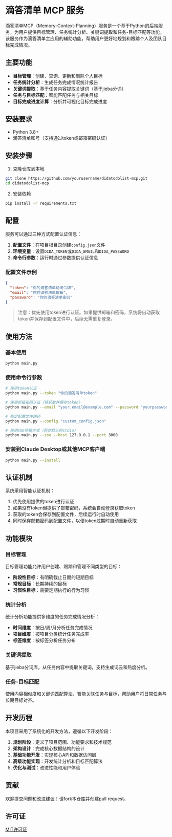 # 滴答清单 MCP 服务

滴答清单MCP（Memory-Context-Planning）服务是一个基于Python的后端服务，为用户提供目标管理、任务统计分析、关键词提取和任务-目标匹配等功能。该服务作为滴答清单主应用的辅助功能，帮助用户更好地规划和跟踪个人及团队目标完成情况。

## 主要功能

- **目标管理**：创建、查询、更新和删除个人目标
- **任务统计分析**：生成任务完成情况统计报告
- **关键词提取**：基于任务内容提取关键词（基于jieba分词）
- **任务与目标匹配**：智能匹配任务与相关目标
- **目标完成进度计算**：分析并可视化目标完成进度

## 安装要求

- Python 3.8+
- 滴答清单账号（支持通过token或邮箱密码认证）

## 安装步骤

1. 克隆仓库到本地

```bash
git clone https://github.com/yourusername/didatodolist-mcp.git
cd didatodolist-mcp
```

2. 安装依赖

```bash
pip install -r requirements.txt
```

## 配置

服务可以通过三种方式配置认证信息：

1. **配置文件**：在项目根目录创建`config.json`文件
2. **环境变量**：设置`DIDA_TOKEN`或`DIDA_EMAIL`和`DIDA_PASSWORD`
3. **命令行参数**：运行时通过参数提供认证信息

### 配置文件示例

```json
{
  "token": "你的滴答清单访问令牌",
  "email": "你的滴答清单邮箱",
  "password": "你的滴答清单密码"
}
```

> 注意：优先使用token进行认证。如果提供邮箱和密码，系统将自动获取token并保存到配置文件中，后续无需重复登录。

## 使用方法

### 基本使用

```bash
python main.py
```

### 使用命令行参数

```bash
# 使用token认证
python main.py --token "你的滴答清单token"

# 使用邮箱密码认证（将获取并保存token）
python main.py --email "your.email@example.com" --password "yourpassword"

# 指定配置文件路径
python main.py --config "custom_config.json"

# 使用SSE传输方式（而非默认的stdio）
python main.py --sse --host 127.0.0.1 --port 3000
```

### 安装到Claude Desktop或其他MCP客户端

```bash
python main.py --install
```

## 认证机制

系统采用智能认证机制：

1. 优先使用提供的token进行认证
2. 如果没有token但提供了邮箱密码，系统会自动登录获取token
3. 获取的token会保存到配置文件，后续运行时自动使用
4. 同时保存邮箱密码到配置文件，以便token过期时自动重新获取

## 功能模块

### 目标管理

目标管理功能允许用户创建、跟踪和管理不同类型的目标：

- **阶段性目标**：有明确截止日期的短期目标
- **常规目标**：长期持续的目标
- **习惯性目标**：需要定期执行的行为习惯

### 统计分析

统计分析功能提供多维度的任务完成情况分析：

- **时间维度**：按日/周/月分析任务完成情况
- **项目维度**：按项目分类统计任务完成率
- **标签维度**：按标签分析任务分布

### 关键词提取

基于jieba分词库，从任务内容中提取关键词，支持生成词云和热度分析。

### 任务-目标匹配

使用内容相似度和关键词匹配算法，智能关联任务与目标，帮助用户将日常任务与长期目标对齐。

## 开发历程

本项目采用了系统化的开发方法，遵循以下开发阶段：

1. **规划阶段**：定义了项目范围、功能要求和技术规范
2. **架构设计**：完成核心数据结构的设计
3. **基础功能开发**：实现核心API和数据访问层
4. **高级功能实现**：开发统计分析和目标匹配算法
5. **优化与测试**：改进性能和用户体验

## 贡献

欢迎提交问题和改进建议！请fork本仓库并创建pull request。

## 许可证

[MIT许可证](LICENSE) 